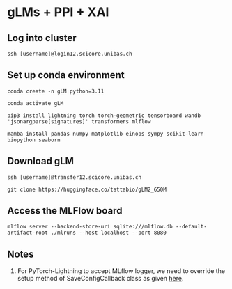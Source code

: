 # gLMs + PPI + XAI

## Log into cluster

```
ssh [username]@login12.scicore.unibas.ch
```

## Set up conda environment

```
conda create -n gLM python=3.11

conda activate gLM

pip3 install lightning torch torch-geometric tensorboard wandb 'jsonargparse[signatures]' transformers mlflow

mamba install pandas numpy matplotlib einops sympy scikit-learn biopython seaborn
```

## Download gLM

```
ssh [username]@transfer12.scicore.unibas.ch

git clone https://huggingface.co/tattabio/gLM2_650M
```

## Access the MLFlow board

```
mlflow server --backend-store-uri sqlite:///mlflow.db --default-artifact-root ./mlruns --host localhost --port 8080
```

## Notes

1. For PyTorch-Lightning to accept MLflow logger, we need to override the setup method of SaveConfigCallback class as given [here](https://github.com/Lightning-AI/pytorch-lightning/discussions/14047).

